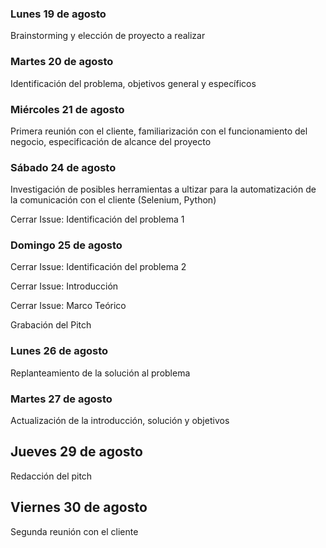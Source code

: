 ### Lunes 19 de agosto
Brainstorming y elección de proyecto a realizar
### Martes 20 de agosto
Identificación del problema, objetivos general y específicos
### Miércoles 21 de agosto
Primera reunión con el cliente, familiarización con el funcionamiento del negocio, especificación de alcance del proyecto
### Sábado 24 de agosto
Investigación de posibles herramientas a ultizar para la automatización de la comunicación con el cliente (Selenium, Python)

Cerrar Issue: Identificación del problema 1
### Domingo 25 de agosto
Cerrar Issue: Identificación del problema 2

Cerrar Issue: Introducción

Cerrar Issue: Marco Teórico

Grabación del Pitch
### Lunes 26 de agosto
Replanteamiento de la solución al problema 

### Martes 27 de agosto
Actualización de la introducción, solución y objetivos 

## Jueves 29 de agosto
Redacción del pitch

## Viernes 30 de agosto
Segunda reunión con el cliente
